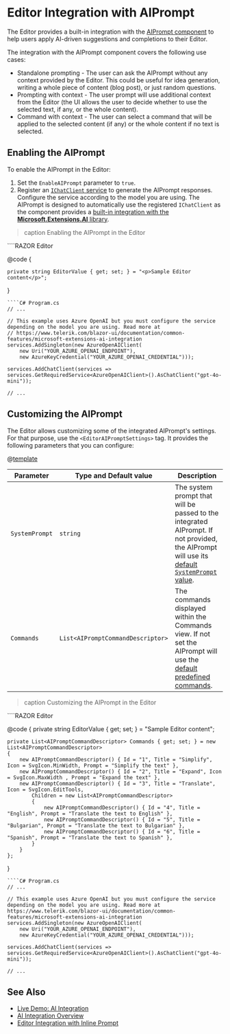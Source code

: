 
# Editor Integration with AIPrompt

The Editor provides a built-in integration with the [AIPrompt component](slug:aiprompt-overview) to help users apply AI-driven suggestions and completions to their Editor.

The integration with the AIPrompt component covers the following use cases:

* Standalone prompting - The user can ask the AIPrompt without any context provided by the Editor. This could be useful for idea generation, writing a whole piece of content (blog post), or just random questions.
* Prompting with context - The user prompt will use additional context from the Editor (the UI allows the user to decide whether to use the selected text, if any, or the whole content).
* Command with context - The user can select a command that will be applied to the selected content (if any) or the whole content if no text is selected.

## Enabling the AIPrompt

To enable the AIPrompt in the Editor:

1. Set the `EnableAIPrompt` parameter to `true`.
1. Register an [`IChatClient` service](https://learn.microsoft.com/en-us/dotnet/api/microsoft.extensions.ai.ichatclient?view=net-9.0-pp) to generate the AIPrompt responses. Configure the service according to the model you are using. The AIPrompt is designed to automatically use the registered `IChatClient` as the component provides a [built-in integration with the **Microsoft.Extensions.AI** library](slug:common-features-microsoft-extensions-ai-integration).

>caption Enabling the AIPrompt in the Editor

<div class="skip-repl"></div>
````RAZOR Editor
<TelerikEditor @bind-Value="@EditorValue"
               EnableAIPrompt="true"
               Height="400px">
</TelerikEditor>

@code {

    private string EditorValue { get; set; } = "<p>Sample Editor content</p>";

}
````
````C# Program.cs
// ...

// This example uses Azure OpenAI but you must configure the service depending on the model you are using. Read more at
// https://www.telerik.com/blazor-ui/documentation/common-features/microsoft-extensions-ai-integration
services.AddSingleton(new AzureOpenAIClient(
    new Uri("YOUR_AZURE_OPENAI_ENDPOINT"),
    new AzureKeyCredential("YOUR_AZURE_OPENAI_CREDENTIAL")));

services.AddChatClient(services => services.GetRequiredService<AzureOpenAIClient>().AsChatClient("gpt-4o-mini"));

// ...
````

## Customizing the AIPrompt

The Editor allows customizing some of the integrated AIPrompt's settings. For that purpose, use the `<EditorAIPromptSettings>` tag. It provides the following parameters that you can configure:

@[template](/_contentTemplates/common/parameters-table-styles.md#table-layout)

| Parameter | Type and Default value | Description |
|-----------|------------------------|-------------|
| `SystemPrompt` | `string` | The system prompt that will be passed to the integrated AIPrompt. If not provided, the AIPrompt will use its [default `SystemPrompt` value](slug:aiprompt-overview#aiprompt-parameters). |
| `Commands` | `List<AIPromptCommandDescriptor>` | The commands displayed within the Commands view. If not set the AIPrompt will use the [default predefined commands](slug:editor-ai-integration-overview#ai-integration-capabilities). |

>caption Customizing the AIPrompt in the Editor

<div class="skip-repl"></div>
````RAZOR Editor
<TelerikEditor @bind-Value="@EditorValue"
               EnableAIPrompt="true"
               Height="400px">
    <EditorSettings>
        <EditorAIPromptSettings Commands="@Commands"></EditorAIPromptSettings>
    </EditorSettings>
</TelerikEditor>

@code {
    private string EditorValue { get; set; } = "Sample Editor content";

    private List<AIPromptCommandDescriptor> Commands { get; set; } = new List<AIPromptCommandDescriptor>
    {
        new AIPromptCommandDescriptor() { Id = "1", Title = "Simplify", Icon = SvgIcon.MinWidth, Prompt = "Simplify the text" },
        new AIPromptCommandDescriptor() { Id = "2", Title = "Expand", Icon = SvgIcon.MaxWidth , Prompt = "Expand the text" },
        new AIPromptCommandDescriptor() { Id = "3", Title = "Translate", Icon = SvgIcon.EditTools,
            Children = new List<AIPromptCommandDescriptor>
            {
                new AIPromptCommandDescriptor() { Id = "4", Title = "English", Prompt = "Translate the text to English" },
                new AIPromptCommandDescriptor() { Id = "5", Title = "Bulgarian", Prompt = "Translate the text to Bulgarian" },
                new AIPromptCommandDescriptor() { Id = "6", Title = "Spanish", Prompt = "Translate the text to Spanish" },
            }
        }
    };
}
````
````C# Program.cs
// ...

// This example uses Azure OpenAI but you must configure the service depending on the model you are using. Read more at https://www.telerik.com/blazor-ui/documentation/common-features/microsoft-extensions-ai-integration
services.AddSingleton(new AzureOpenAIClient(
    new Uri("YOUR_AZURE_OPENAI_ENDPOINT"),
    new AzureKeyCredential("YOUR_AZURE_OPENAI_CREDENTIAL")));

services.AddChatClient(services => services.GetRequiredService<AzureOpenAIClient>().AsChatClient("gpt-4o-mini"));

// ...
````

## See Also

* [Live Demo: AI Integration](https://demos.telerik.com/blazor-ui/editor/ai-integration)
* [AI Integration Overview](slug:editor-ai-integration-overview)
* [Editor Integration with Inline Prompt](slug:editor-inline-prompt-integration)
